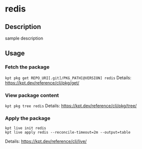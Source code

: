 # redis

## Description
sample description

## Usage

### Fetch the package
`kpt pkg get REPO_URI[.git]/PKG_PATH[@VERSION] redis`
Details: https://kpt.dev/reference/cli/pkg/get/

### View package content
`kpt pkg tree redis`
Details: https://kpt.dev/reference/cli/pkg/tree/

### Apply the package
```
kpt live init redis
kpt live apply redis --reconcile-timeout=2m --output=table
```
Details: https://kpt.dev/reference/cli/live/
